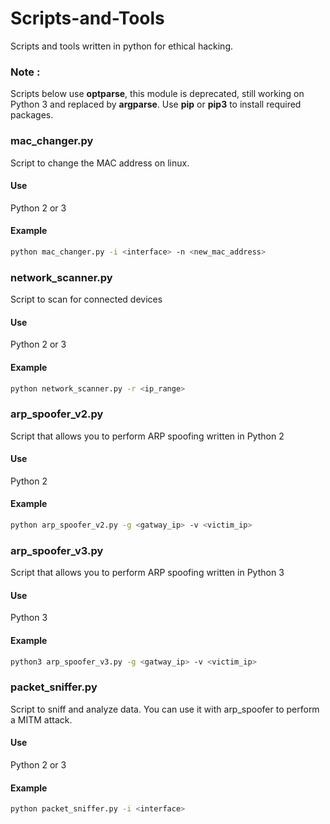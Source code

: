 # Scripts-and-Tools
Scripts and tools written in python for ethical hacking.

### Note :
Scripts below use **optparse**, this module is deprecated, still working on Python 3 and replaced by **argparse**.
Use **pip** or **pip3** to install required packages.

### mac_changer.py
Script to change the MAC address on linux.

#### Use
Python 2 or 3

#### Example
```Bash
python mac_changer.py -i <interface> -n <new_mac_address>
```
### network_scanner.py
Script to scan for connected devices

#### Use
Python 2 or 3

#### Example
```Bash
python network_scanner.py -r <ip_range>
```
### arp_spoofer_v2.py
Script that allows you to perform ARP spoofing written in Python 2

#### Use
Python 2

#### Example
```Bash
python arp_spoofer_v2.py -g <gatway_ip> -v <victim_ip>
```
### arp_spoofer_v3.py
Script that allows you to perform ARP spoofing written in Python 3

#### Use
Python 3

#### Example
```Bash
python3 arp_spoofer_v3.py -g <gatway_ip> -v <victim_ip>
```
### packet_sniffer.py
Script to sniff and analyze data. You can use it with arp_spoofer to perform a MITM attack.

#### Use
Python 2 or 3

#### Example
```Bash
python packet_sniffer.py -i <interface>
```

